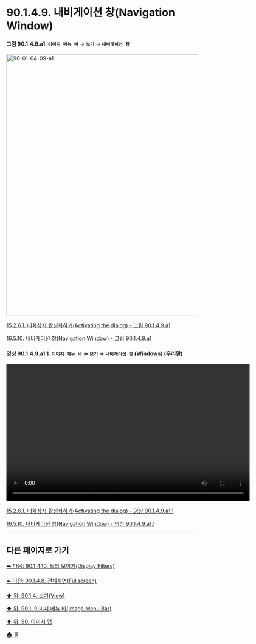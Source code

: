 # 90.1.4.9. 내비게이션 창(Navigation Window)

<a id="90-01-04-09-a1"></a>

#### 그림 90.1.4.9.a1. `이미지 메뉴 바` → `보기` → `내비게이션 창`
<img width="940" height="687" alt="90-01-04-09-a1" src="https://github.com/user-attachments/assets/6c82385b-4d7d-4bd9-99a0-f27bcef19a3d" />

[15.2.6.1. 대화상자 활성화하기(Activating the dialog) - 그림 90.1.4.9.a1](./15-02-06-01-activating_the_dialog.md#90-01-04-09-a1)

[16.5.10. 내비게이션 창(Navigation Window) - 그림 90.1.4.9.a1](./16-05-10-navigation-window.md#90-01-04-09-a1)

<a id="90-01-04-09-a1-01"></a>

#### 영상 90.1.4.9.a1.1. `이미지 메뉴 바` → `보기` → `내비게이션 창` (Windows) (우리말)
<video controls="controls" width="640" height="360" src="https://github.com/wonder13662/gimp/assets/15767104/711ce7f6-5182-4014-8b23-64832cc5480c"></video>

[15.2.6.1. 대화상자 활성화하기(Activating the dialog) - 영상 90.1.4.9.a1.1](./15-02-06-01-activating_the_dialog.md#90-01-04-09-a1-01)

[16.5.10. 내비게이션 창(Navigation Window) - 영상 90.1.4.9.a1.1](./16-05-10-navigation-window.md#90-01-04-09-a1-01)

***

## 다른 페이지로 가기

[➡️ 다음: 90.1.4.10. 필터 보이기(Display Filters)](./90-01-04-10-display_filters.md)

[⬅️ 이전: 90.1.4.8. 전체화면(Fullscreen)](./90-01-04-08-fullscreen.md)

[⬆️ 위: 90.1.4. 보기(View)](./90-01-04-00-view.md)

[⬆️ 위: 90.1. 이미지 메뉴 바(Image Menu Bar)](./90-01-00-image-menu-bar.md)

[⬆️ 위: 90. 이미지 맵](./90-00-image-map.md)

[🏠 홈](./00-home.md)
